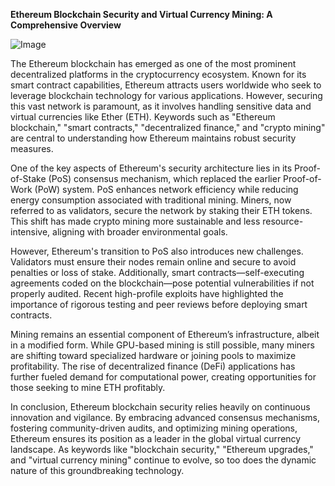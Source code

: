 **Ethereum Blockchain Security and Virtual Currency Mining: A Comprehensive Overview**

![Image](https://github.com/user-attachments/assets/31692037-0104-4703-abd1-696b6a7dd41b)

The Ethereum blockchain has emerged as one of the most prominent decentralized platforms in the cryptocurrency ecosystem. Known for its smart contract capabilities, Ethereum attracts users worldwide who seek to leverage blockchain technology for various applications. However, securing this vast network is paramount, as it involves handling sensitive data and virtual currencies like Ether (ETH). Keywords such as "Ethereum blockchain," "smart contracts," "decentralized finance," and "crypto mining" are central to understanding how Ethereum maintains robust security measures.

One of the key aspects of Ethereum's security architecture lies in its Proof-of-Stake (PoS) consensus mechanism, which replaced the earlier Proof-of-Work (PoW) system. PoS enhances network efficiency while reducing energy consumption associated with traditional mining. Miners, now referred to as validators, secure the network by staking their ETH tokens. This shift has made crypto mining more sustainable and less resource-intensive, aligning with broader environmental goals. 

However, Ethereum's transition to PoS also introduces new challenges. Validators must ensure their nodes remain online and secure to avoid penalties or loss of stake. Additionally, smart contracts—self-executing agreements coded on the blockchain—pose potential vulnerabilities if not properly audited. Recent high-profile exploits have highlighted the importance of rigorous testing and peer reviews before deploying smart contracts.

Mining remains an essential component of Ethereum’s infrastructure, albeit in a modified form. While GPU-based mining is still possible, many miners are shifting toward specialized hardware or joining pools to maximize profitability. The rise of decentralized finance (DeFi) applications has further fueled demand for computational power, creating opportunities for those seeking to mine ETH profitably.

In conclusion, Ethereum blockchain security relies heavily on continuous innovation and vigilance. By embracing advanced consensus mechanisms, fostering community-driven audits, and optimizing mining operations, Ethereum ensures its position as a leader in the global virtual currency landscape. As keywords like "blockchain security," "Ethereum upgrades," and "virtual currency mining" continue to evolve, so too does the dynamic nature of this groundbreaking technology.